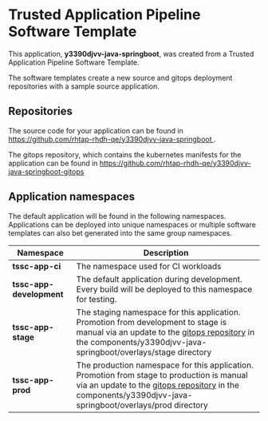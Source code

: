 # Trusted Application Pipeline Software Template

This application, **y3390djvv-java-springboot**, was created from a Trusted Application Pipeline Software Template.

The software templates create a new source and gitops deployment repositories with a sample source application. 

## Repositories

The source code for your application can be found in [https://github.com/rhtap-rhdh-qe/y3390djvv-java-springboot ](https://github.com/rhtap-rhdh-qe/y3390djvv-java-springboot ).
 
The gitops repository, which contains the kubernetes manifests for the application can be found in 
[https://github.com/rhtap-rhdh-qe/y3390djvv-java-springboot-gitops ](https://github.com/rhtap-rhdh-qe/y3390djvv-java-springboot-gitops ) 

## Application namespaces 

The default application will be found in the following namespaces. Applications can be deployed into unique namespaces or multiple software templates can also bet generated into the same group namespaces.  

|  Namespace   |  Description   |  
| -------- | -------- |
| **tssc-app-ci** | The namespace used for CI workloads |
| **tssc-app-development** | The default application during development. Every build will be deployed to this namespace for testing. |
| **tssc-app-stage** | The staging namespace for this application. Promotion from development to stage is manual via an update to the [gitops repository](https://github.com/rhtap-rhdh-qe/y3390djvv-java-springboot-gitops ) in the components/y3390djvv-java-springboot/overlays/stage directory |
| **tssc-app-prod** | The production namespace for this application. Promotion from stage to production is manual via an update to the [gitops repository](https://github.com/rhtap-rhdh-qe/y3390djvv-java-springboot-gitops ) in the components/y3390djvv-java-springboot/overlays/prod directory |